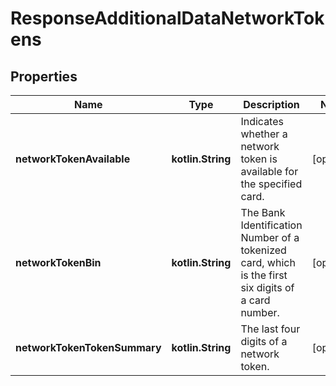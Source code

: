 
# ResponseAdditionalDataNetworkTokens

## Properties
Name | Type | Description | Notes
------------ | ------------- | ------------- | -------------
**networkTokenAvailable** | **kotlin.String** | Indicates whether a network token is available for the specified card. |  [optional]
**networkTokenBin** | **kotlin.String** | The Bank Identification Number of a tokenized card, which is the first six digits of a card number. |  [optional]
**networkTokenTokenSummary** | **kotlin.String** | The last four digits of a network token. |  [optional]



